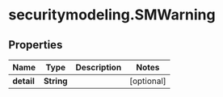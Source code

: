 # securitymodeling.SMWarning

## Properties

Name | Type | Description | Notes
------------ | ------------- | ------------- | -------------
**detail** | **String** |  | [optional] 


